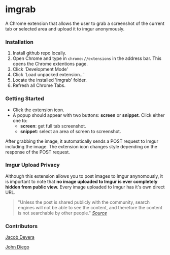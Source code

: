 # imgrab
A Chrome extension that allows the user to grab a screenshot of the current tab or selected area and upload it to imgur anonymously.

### Installation
1. Install github repo locally.
2. Open Chrome and type in `chrome://extensions` in the address bar. This opens the Chrome extentions page.
3. Click 'Development Mode'
4. Click 'Load unpacked extension...'
5. Locate the installed 'imgrab' folder.
6. Refresh all Chrome Tabs.

### Getting Started
- Click the extension icon. 
- A popup should appear with two buttons: **screen** or **snippet**. Click either one to:
  - **screen**: get full tab screenshot.
  - **snippet**: select an area of screen to screenshot.

After grabbing the image, it automatically sends a POST request to Imgur including the image.
The extension icon changes style depending on the response of the POST request.

### Imgur Upload Privacy
Although this extension allows you to post images to Imgur anynomously, it is important to note that **no image uploaded to Imgur is ever completely hidden from public view.** Every image uploaded to Imgur has it's own direct URL.

> "Unless the post is shared publicly with the community, search engines will not be able to see the content, and therefore the content is not searchable by other people." _[Source](https://help.imgur.com/hc/en-us/articles/201746817-Post-privacy)_

### Contributors
[Jacob Devera](https://github.com/jacobdevera)

[John Diego](https://github.com/jadiego)

